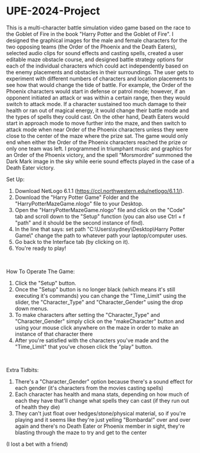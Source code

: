 # UPE-2024-Project


This is a multi-character battle simulation video game based on the race to the Goblet of Fire in the book "Harry Potter and the Goblet of Fire". I designed the graphical images for the male and female characters for the two opposing teams (the Order of the Phoenix and the Death Eaters), selected audio clips for sound effects and casting spells, created a user editable maze obstacle course, and designed battle strategy options for each of the individual characters which could act independently based on the enemy placements and obstacles in their surroundings. The user gets to experiment with different numbers of characters and location placements to see how that would change the tide of battle. For example, the Order of the Phoenix characters would start in defense or patrol mode; however, if an opponent initiated an attack or was within a certain range, then they would switch to attack mode. If a character sustained too much damage to their health or ran out of magical energy, it would change their battle mode and the types of spells they could cast. On the other hand, Death Eaters would start in approach mode to move further into the maze, and then switch to attack mode when near Order of the Phoenix characters unless they were close to the center of the maze where the prize sat. The game would only end when either the Order of the Phoenix characters reached the prize or only one team was left. I programmed in triumphant music and graphics for an Order of the Phoenix victory, and the spell “Morsmordre” summoned the Dark Mark image in the sky while eerie sound effects played in the case of a Death Eater victory. 
<br />
  

Set Up:
1. Download NetLogo 6.1.1 (https://ccl.northwestern.edu/netlogo/6.1.1/).
2. Download the "Harry Potter Game" Folder and the "HarryPotterMazeGame.nlogo" file to your Desktop.
3. Open the "HarryPotterMazeGame.nlogo" file and click on the "Code" tab and scroll down to the "Setup" function (you can also use Ctrl + f "path" and it should be the second instance of find).
4. In the line that says:
      set path "C:\\Users\\sydney\\Desktop\\Harry Potter Game\\"
   change the path to whatever path your laptop/computer uses.
5. Go back to the Interface tab (by clicking on it).
6. You're ready to play!
<br />
  

How To Operate The Game:
1. Click the "Setup" button.
2. Once the "Setup" button is no longer black (which means it's still executing it's commands) you can change the "Time_Limit" using the slider, the "Character_Type" and "Character_Gender" using the drop down menus.
3. To make characters after setting the "Character_Type" and "Character_Gender" simply click on the "makeCharacter" button and using your mouse click anywhere on the maze in order to make an instance of that character there
4. After you're satisfied with the characters you've made and the "Time_Limit" that you've chosen click the "play" button.
<br />
  

Extra Tidbits:
1. There's a "Character_Gender" option because there's a sound effect for each gender (it's characters from the movies casting spells)
2. Each character has health and mana stats, depending on how much of each they have that'll change what spells they can cast (if they run out of health they die)
3. They can't just float over hedges/stone/physical material, so if you're playing and it seems like they're just yelling "Bombarda!" over and over again and there's no Death Eater or Phoenix member in sight, they're blasting through the maze to try and get to the center

(I lost a bet with a friend)
